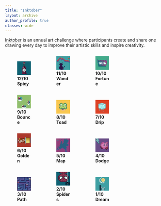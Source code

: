 ```yaml
---
title: "Inktober"
layout: archive
author_profile: true
classes: wide
---
```


<style>
    .image-container {
      max-width: 125px;
      display: inline-block;
      margin: 0 auto;
    }

    .image-container img {
      max-width: 100%;
      height: auto;
    }
</style>

<a href="https://inktober.com/">Inktober</a> is an annual art challenge where participants create and share one drawing every day to improve their artistic skills and inspire creativity.


<div class="image-container">
    <figure>
        <img src="/assets/images/misc/inktober/12-spicy.png">
        <figcaption><b>12/10 Spicy</b></figcaption>
    </figure>
</div>
<div class="image-container">
    <figure>
        <img src="/assets/images/misc/inktober/11-wander.png">
        <figcaption><b>11/10 Wander</b></figcaption>
    </figure>
</div>
<div class="image-container">
    <figure>
        <img src="/assets/images/misc/inktober/10-fortune.png">
        <figcaption><b>10/10 Fortune</b></figcaption>
    </figure>
</div>
<div class="image-container">
    <figure>
        <img src="/assets/images/misc/inktober/9-bounce.png">
        <figcaption><b>9/10 Bounce</b></figcaption>
    </figure>
</div>
<div class="image-container">
    <figure>
        <img src="/assets/images/misc/inktober/8-toad.png">
        <figcaption><b>8/10 Toad</b></figcaption>
    </figure>
</div>
<div class="image-container">
    <figure>
        <img src="/assets/images/misc/inktober/7-drip.png">
        <figcaption><b>7/10 Drip</b></figcaption>
    </figure>
</div>
<div class="image-container">
    <figure>
        <img src="/assets/images/misc/inktober/6-golden.png">
        <figcaption><b>6/10 Golden</b></figcaption>
    </figure>
</div>
<div class="image-container">
    <figure>
        <img src="/assets/images/misc/inktober/5-map.png">
        <figcaption><b>5/10 Map</b></figcaption>
    </figure>
</div>
<div class="image-container">
    <figure>
        <img src="/assets/images/misc/inktober/4-dodge.jpeg">
        <figcaption><b>4/10 Dodge</b></figcaption>
    </figure>
</div>
<div class="image-container">
    <figure>
        <img src="/assets/images/misc/inktober/3-path.jpeg">
        <figcaption><b>3/10 Path</b></figcaption>
    </figure>
</div>
<div class="image-container">
    <figure>
        <img src="/assets/images/misc/inktober/2-spiders.jpeg">
        <figcaption><b>2/10 Spiders</b></figcaption>
    </figure>
</div>
<div class="image-container">
    <figure>
        <img src="/assets/images/misc/inktober/1-dream.jpeg">
        <figcaption><b>1/10 Dream</b></figcaption>
    </figure>
</div>

